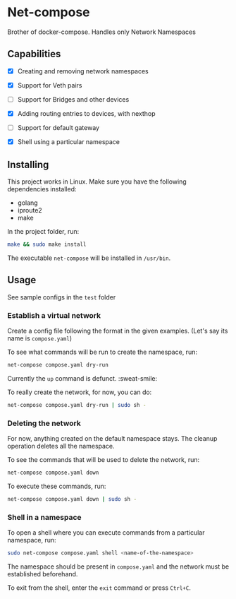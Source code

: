 # Net-compose

Brother of docker-compose. Handles only Network Namespaces

## Capabilities

- [x] Creating and removing network namespaces
- [x] Support for Veth pairs
- [ ] Support for Bridges and other devices
- [x] Adding routing entries to devices, with nexthop
- [ ] Support for default gateway
- [x] Shell using a particular namespace


## Installing

This project works in Linux.
Make sure you have the following dependencies installed:

- golang
- iproute2
- make


In the project folder, run:

```bash
make && sudo make install
```

The executable `net-compose` will be installed in `/usr/bin`.


## Usage

See sample configs in the `test` folder

### Establish a virtual network

Create a config file following the format in the given examples.
(Let's say its name is `compose.yaml`)

To see what commands will be run to create the namespace, run:

```bash
net-compose compose.yaml dry-run
```

Currently the `up` command is defunct. :sweat-smile:

To really create the network, for now, you can do:

```bash
net-compose compose.yaml dry-run | sudo sh -
```


### Deleting the network

For now, anything created on the default namespace stays.
The cleanup operation deletes all the namespace.

To see the commands that will be used to delete the network, run:

```bash
net-compose compose.yaml down
```

To execute these commands, run:

```bash
net-compose compose.yaml down | sudo sh -
```


### Shell in a namespace

To open a shell where you can execute commands from a particular namespace, run:

```bash
sudo net-compose compose.yaml shell <name-of-the-namespace>
```

The namespace should be present in `compose.yaml` and the network must be established beforehand.

To exit from the shell, enter the `exit` command or press `Ctrl+C`.